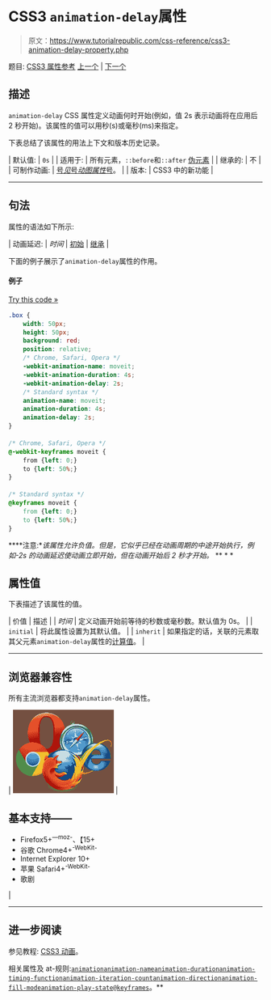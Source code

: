# CSS3 `animation-delay`属性

> 原文：<https://www.tutorialrepublic.com/css-reference/css3-animation-delay-property.php>

题目: [CSS3 属性参考](css3-properties.php) [上一个](css3-animation-property.php) | [下一个](css3-animation-direction-property.php)

## 描述

`animation-delay` CSS 属性定义动画何时开始(例如，值 2s 表示动画将在应用后 2 秒开始)。该属性的值可以用秒(s)或毫秒(ms)来指定。

下表总结了该属性的用法上下文和版本历史记录。

| 默认值: | `0s` |
| 适用于: | 所有元素，`::before`和`::after` [伪元素](../css-tutorial/css-pseudo-elements.php#pseudo-elements) |
| 继承的: | 不 |
| 可制作动画: | [号*见*号*动图属性*号](css-animatable-properties.php)。 |
| 版本: | CSS3 中的新功能 |

* * *

## 句法

属性的语法如下所示:

| 动画延迟: | *时间* &#124; [初始](../definitions.php#initial) &#124; [继承](../definitions.php#inherit) |

下面的例子展示了`animation-delay`属性的作用。

#### 例子

[Try this code »](../codelab.php?topic=css3&file=animation-delay-property "Try this code using online Editor") 

```css
.box {
    width: 50px;
    height: 50px;
    background: red;
    position: relative;
    /* Chrome, Safari, Opera */
    -webkit-animation-name: moveit;
    -webkit-animation-duration: 4s;
    -webkit-animation-delay: 2s;
    /* Standard syntax */
    animation-name: moveit;
    animation-duration: 4s;
    animation-delay: 2s;
}

/* Chrome, Safari, Opera */
@-webkit-keyframes moveit {
    from {left: 0;}
    to {left: 50%;}
}

/* Standard syntax */
@keyframes moveit {
    from {left: 0;}
    to {left: 50%;}
}
```

  ****注意:**该属性允许负值。但是，它似乎已经在动画周期的中途开始执行，例如-2s 的动画延迟使动画立即开始，但在动画开始后 2 秒才开始。*  ** * *

## 属性值

下表描述了该属性的值。

| 价值 | 描述 |
| *时间* | 定义动画开始前等待的秒数或毫秒数。默认值为 0s。 |
| `initial` | 将此属性设置为其默认值。 |
| `inherit` | 如果指定的话，关联的元素取其父元素`animation-delay`属性的[计算值](../definitions.php#computed-value)。 |

* * *

## 浏览器兼容性

所有主流浏览器都支持`animation-delay`属性。

| ![Browsers Icon](img/e9331123c77668c1832e541c2fca1002.png) | 

## 基本支持——

*   Firefox5+<sup class="badge">—moz-</sup>、【15+
*   谷歌 Chrome4+<sup class="badge">-WebKit-</sup>
*   Internet Explorer 10+
*   苹果 Safari4+<sup class="badge">-WebKit-</sup>
*   歌剧

 |

* * *

## 进一步阅读

参见教程: [CSS3 动画](../css-tutorial/css3-animations.php)。

相关属性及 at-规则:[`animation`](css3-animation-property.php)[`animation-name`](css3-animation-name-property.php)[`animation-duration`](css3-animation-duration-property.php)[`animation-timing-function`](css3-animation-timing-function-property.php)[`animation-iteration-count`](css3-animation-iteration-count-property.php)[`animation-direction`](css3-animation-direction-property.php)[`animation-fill-mode`](css3-animation-fill-mode-property.php)[`animation-play-state`](css3-animation-play-state-property.php)[`@keyframes`](../css-reference/css-at-rules.php)。**
